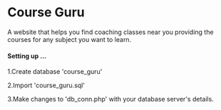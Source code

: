 # Course Guru
A website that helps you find coaching classes near you providing the courses for any subject you want to learn.

#### Setting up ...

1.Create database 'course_guru'

2.Import 'course_guru.sql'

3.Make changes to 'db_conn.php' with your database server's details.

